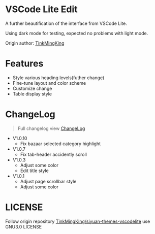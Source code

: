 # VSCode Lite Edit

A further beautification of the interface from VSCode Lite.

Using dark mode for testing, expected no problems with light mode.

Origin author: [TinkMingKing](https://github.com/TinkMingKing)

# Features

* Style various heading levels(futher change)
* Fine-tune layout and color scheme
* Customize change
* Table display style

# ChangeLog

> Full changelog view [ChangeLog](https://github.com/lingfengyu-dreaming/siyuan-vscodelite-edit/changelog.md)

- V1.0.10
  - Fix bazaar selected category highlight
- V1.0.7
  - Fix tab-header accidently scroll
- V1.0.3
  - Adjust some color
  - Edit title style
- V1.0.1
  - Adjust page scrollbar style
  - Adjust some color

# LICENSE

Follow origin repository [TinkMingKing/siyuan-themes-vscodelite](https://github.com/TinkMingKing/siyuan-themes-vscodelite) use GNU3.0 LICENSE
